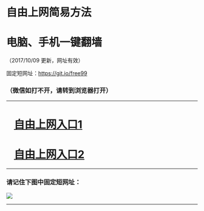 ﻿# 自由上网简易方法

# 电脑、手机一键翻墙

（2017/10/09 更新，网址有效）

固定短网址：https://git.io/free99

### （微信如打不开，请转到浏览器打开）


***





# &nbsp;&nbsp; <a href="http://ft2180223264.fwq-tz-1001.info/fwqtz01.html?t=100900119752 " target="_blank">自由上网入口1</a>
# &nbsp;&nbsp; <a href="http://ft3238417980.fwq-tz-1002.info/fwqtz02.html?t=10090014787 " target="_blank">自由上网入口2</a>
***

### 请记住下图中固定短网址：

<img src="https://s3-us-west-2.amazonaws.com/fwq-1001/yjfq-20170905okok.png" /> 


***

